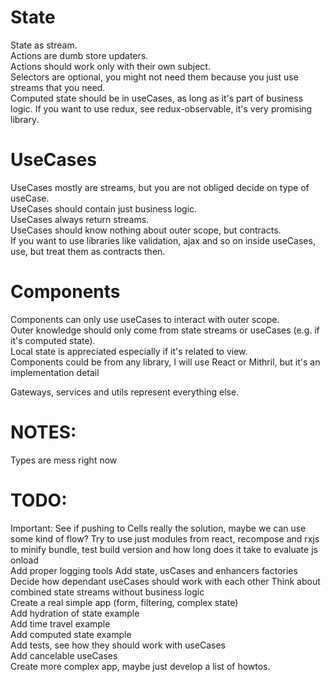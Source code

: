 # State
State as stream.   
Actions are dumb store updaters.  
Actions should work only with their own subject.  
Selectors are optional, you might not need them because you just use streams that you need.  
Computed state should be in useCases, as long as it's part of business logic.
If you want to use redux, see redux-observable, it's very promising library.

# UseCases
UseCases mostly are streams, but you are not obliged decide on type of useCase.  
UseCases should contain just business logic.  
UseCases always return streams.  
UseCases should know nothing about outer scope, but contracts.  
If you want to use libraries like validation, ajax and so on inside useCases, use, but treat them as contracts then.  

# Components
Components can only use useCases to interact with outer scope.  
Outer knowledge should only come from state streams or useCases (e.g. if it's computed state).  
Local state is appreciated especially if it's related to view.  
Components could be from any library, I will use React or Mithril, but it's an implementation detail

Gateways, services and utils represent everything else.  

# NOTES:  
Types are mess right now

# TODO:  
Important: See if pushing to Cells really the solution, maybe we can use some kind of flow?
Try to use just modules from react, recompose and rxjs to minify bundle, test build version and how long does it take to evaluate js onload  
Add proper logging tools
Add state, usCases and enhancers factories
Decide how dependant useCases should work with each other
Think about combined state streams without business logic  
Create a real simple app (form, filtering, complex state)  
Add hydration of state example  
Add time travel example  
Add computed state example  
Add tests, see how they should work with useCases  
Add cancelable useCases  
Create more complex app, maybe just develop a list of howtos.  
